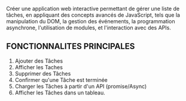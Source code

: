 Créer une application web interactive permettant de gérer une liste de tâches, en appliquant des concepts avancés de JavaScript, tels que la manipulation du DOM, la gestion des événements, la programmation asynchrone, l'utilisation de modules, et l'interaction avec des APIs.

FONCTIONNALITES PRINCIPALES
----------------------------------
1. Ajouter des Tâches
2. Afficher les Taches
3. Supprimer des Tâches
4. Confirmer qu'une Tâche est terminée
5. Charger les Tâches à partir d'un API (promise/Async)
6. Afficher les Tâches dans un tableau. 
